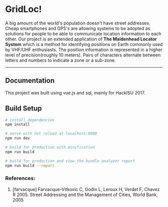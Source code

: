GridLoc!
===================
A big amount of the world's population doesn't have street addresses. Cheap smartphones and GPS's are allowing systems to be adopted as solutions for people to be able to communicate location information to each other. Our project is an extended application of **The Maidenhead Locator System** which is a method for identifying positions on Earth commonly used by VHF/UHF enthusiasts. The position information is represented in a higher level of precision(roughly 10 meters). Pairs of characters alternate between letters and numbers to indicate a zone or a sub-zone.

----------


Documentation
-------------
This project was built using vue.js and sql, mainly for HackISU 2017.

## Build Setup

``` bash
# install dependencies
npm install

# serve with hot reload at localhost:8080
npm run dev

# build for production with minification
npm run build

# build for production and view the bundle analyzer report
npm run build --report
```
### References:
1. [farvacque] Farvacque-Vitkovic C, Godin L, Leroux H, Verdet F, Chavez R 2005. Street Addressing and the Management of Cities, World Bank, 2005

